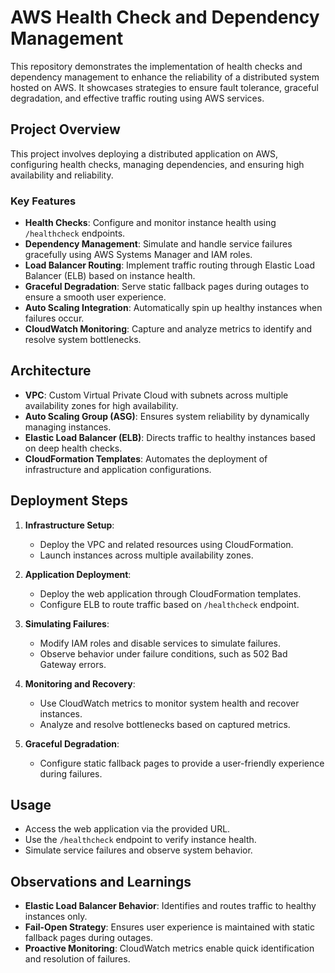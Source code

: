 # AWS Health Check and Dependency Management

This repository demonstrates the implementation of health checks and dependency management to enhance the reliability of a distributed system hosted on AWS. It showcases strategies to ensure fault tolerance, graceful degradation, and effective traffic routing using AWS services.

## Project Overview

This project involves deploying a distributed application on AWS, configuring health checks, managing dependencies, and ensuring high availability and reliability.

### Key Features
- **Health Checks**: Configure and monitor instance health using `/healthcheck` endpoints.
- **Dependency Management**: Simulate and handle service failures gracefully using AWS Systems Manager and IAM roles.
- **Load Balancer Routing**: Implement traffic routing through Elastic Load Balancer (ELB) based on instance health.
- **Graceful Degradation**: Serve static fallback pages during outages to ensure a smooth user experience.
- **Auto Scaling Integration**: Automatically spin up healthy instances when failures occur.
- **CloudWatch Monitoring**: Capture and analyze metrics to identify and resolve system bottlenecks.

## Architecture
- **VPC**: Custom Virtual Private Cloud with subnets across multiple availability zones for high availability.
- **Auto Scaling Group (ASG)**: Ensures system reliability by dynamically managing instances.
- **Elastic Load Balancer (ELB)**: Directs traffic to healthy instances based on deep health checks.
- **CloudFormation Templates**: Automates the deployment of infrastructure and application configurations.

## Deployment Steps
1. **Infrastructure Setup**:
   - Deploy the VPC and related resources using CloudFormation.
   - Launch instances across multiple availability zones.

2. **Application Deployment**:
   - Deploy the web application through CloudFormation templates.
   - Configure ELB to route traffic based on `/healthcheck` endpoint.

3. **Simulating Failures**:
   - Modify IAM roles and disable services to simulate failures.
   - Observe behavior under failure conditions, such as 502 Bad Gateway errors.

4. **Monitoring and Recovery**:
   - Use CloudWatch metrics to monitor system health and recover instances.
   - Analyze and resolve bottlenecks based on captured metrics.

5. **Graceful Degradation**:
   - Configure static fallback pages to provide a user-friendly experience during failures.

## Usage
- Access the web application via the provided URL.
- Use the `/healthcheck` endpoint to verify instance health.
- Simulate service failures and observe system behavior.

## Observations and Learnings
- **Elastic Load Balancer Behavior**: Identifies and routes traffic to healthy instances only.
- **Fail-Open Strategy**: Ensures user experience is maintained with static fallback pages during outages.
- **Proactive Monitoring**: CloudWatch metrics enable quick identification and resolution of failures.
